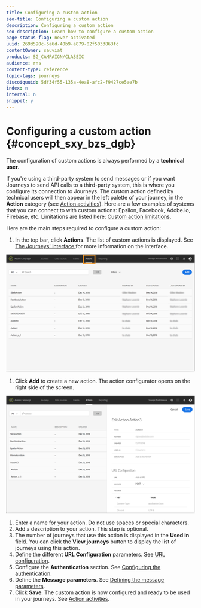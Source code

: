 ```yaml
---
title: Configuring a custom action
seo-title: Configuring a custom action
description: Configuring a custom action
seo-description: Learn how to configure a custom action
page-status-flag: never-activated
uuid: 269d590c-5a6d-40b9-a879-02f5033863fc
contentOwner: sauviat
products: SG_CAMPAIGN/CLASSIC
audience: rns
content-type: reference
topic-tags: journeys
discoiquuid: 5df34f55-135a-4ea8-afc2-f9427ce5ae7b
index: n
internal: n
snippet: y
---
```



# Configuring a custom action {#concept_sxy_bzs_dgb}

The configuration of custom actions is always performed by a **technical user**.

If you're using a third-party system to send messages or if you want Journeys to send API calls to a third-party system, this is where you configure its connection to Journeys. The custom action defined by technical users will then appear in the left palette of your journey, in the **Action** category (see [Action activities](../journey/journeyaction.md#concept_hbj_hrt_52b)). Here are a few examples of systems that you can connect to with custom actions: Epsilon, Facebook, Adobe.io, Firebase, etc.
Limitations are listed here: [Custom action limitations](customlimitations.md#concept_lh2_df1_2gb).

Here are the main steps required to configure a custom action:

1. In the top bar, click **Actions**. The list of custom actions is displayed. See [The Journeys' interface ](../about/aboutinterface.md#concept_rcq_lqt_52b) for more information on the interface.

 ![](../assets/custom1.png)

1. Click **Add** to create a new action. The action configurator opens on the right side of the screen.

 ![](../assets/custom2.png)

1. Enter a name for your action. Do not use spaces or special characters.
1. Add a description to your action. This step is optional.
1. The number of journeys that use this action is displayed in the **Used in** field. You can click the **View journeys** button to display the list of  journeys using this action.
1. Define the different **URL Configuration** parameters. See [URL configuration](customurl.md#concept_gbg_1f1_2gb).
1. Configure the **Authentication** section. See [Configuring the authentication](customauthentication.md#concept_is4_cf1_2gb).
1. Define the **Message parameters**. See [Defining the message parameters](customparameters.md#concept_wy4_bf1_2gb).
1. Click **Save**. The custom action is now configured and ready to be used in your journeys. See [Action activities](../journey/journeyaction.md#concept_hbj_hrt_52b).
